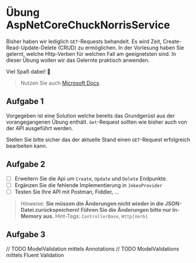 # Übung AspNetCoreChuckNorrisService

Bisher haben wir lediglich `GET`-Requests behandelt. Es wird Zeit, Create-Read-Update-Delete (CRUD) zu ermöglichen. In der Vorlesung haben Sie gelernt, welche Http-Verben für welchen Fall am geeignetsten sind. In dieser Übung wollen wir das Gelernte praktisch anwenden.

Viel Spaß dabei! :tada:

> Nutzen Sie auch [Microsoft Docs](https://docs.microsoft.com).

## Aufgabe 1

Vorgegeben ist eine Solution welche bereits das Grundgerüst aus der vorangegangenen Übung enthält. `Get`-Request sollten wie bisher auch von der API ausgeführt werden.

Stellen Sie bitte sicher das der aktuelle Stand einen `GET`-Request erfolgreich bearbeiten kann.

## Aufgabe 2

- [ ] Erweitern Sie die Api um `Create`, `Update` und `Delete` Endpunkte.
- [ ] Ergänzen Sie die fehlende Implementierung in `JokesProvider`
- [ ] Testen Sie Ihre API mit Postman, Fiddler, ...

> Hinweise: **Sie müssen die Änderungen nicht wieder in die JSON-Datei zurückspeichern! Führen Sie die Änderungen bitte nur In-Memory aus.** Hint-Tags: `ControllerBase`, `Http[Verb]`

## Aufgabe 3

// TODO ModelValidation mittels Annotations
// TODO ModelValidations mittels Fluent Validation

